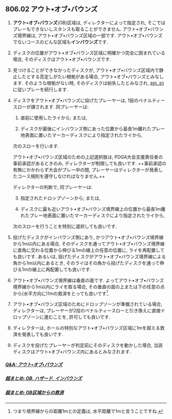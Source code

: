 ## 806.02 アウト•オブ•バウンズ

1. **アウト•オブ•バウンズ**(OB)区域は,
ディレクターによって指定され,
そこではプレーもできないしスタンスも取ることができません.
アウト•オブ•バウンズ境界線は,
アウト•オブ•バウンズ区域の一部です.
アウト•オブ•バウンズでないコースのどんな区域も**インバウンズ**です.

1. ディスクの位置がアウト•オブ•バウンズ区域に明確かつ完全に囲まれている場合,
そのディスクはアウト•オブ•バウンズです.

1. 見つけることができなかったディスクが,
アウト•オブ•バウンズ区域内で静止したとする否定しがたい根拠がある場合,
アウト•オブ•バウンズとみなします.
そのような根拠がない時,
そのディスクは紛失したとみなされ,
[`805.03`](80503)に従いプレーを続行します.

1. ディスクをアウト•オブ•バウンズに投げたプレーヤーは,
1投のペナルティースローが課されます.
同プレーヤーは:

    1. 直前に使用したライから; または,

    1. ディスクが最後にインバウンズ側にあった位置から最長1m離れたプレー地表面に置いたマーカーディスクにより指定されたライから,

    次のスローを行います.

    アウト•オブ•バウンズ区域のための上記選択肢は,
    PDGA大会支援責任者の事前承認があるときのみ,
    ディレクターが制限しても良いです.
    ++事前承認の有無にかかわらず大会がプレー中の間,
    プレーヤーはディレクターが発表したコース規則を遵守しなければなりません.++

    ディレクターの判断で,
    同プレーヤーは:

    3. 指定されたドロップゾーンから; または,

    1. ディスクに最も近いアウト•オブ•バウンズ境界線上の位置から最長1m離れたプレー地表面に置いたマーカーディスクにより指定されたライから,

    次のスローを行うことを特別に選択しても良いです.

5. 投げたディスクがインバウンズ側にあり,
かつアウト•オブ•バウンズ境界線から1m以内にある場合,
そのディスクを通ってアウト•オブ•バウンズ境界線に直角に交わる位置から伸びる1mの線上の任意の位置に,
ライを再配置しても良いです.
あるいは,
投げたディスクがアウト•オブ•バウンズ境界線による角から1m以内にあるとき,
そのライはその角から投げたディスクを通って伸びる1mの線上に再配置しても良いです.

1. アウト•オブ•バウンズ境界線は垂直の面です.
よってアウト•オブ•バウンズ境界線から1m以内にライを取る場合,
その垂直の面の上または下の任意の点から(水平方向に)1mの救済をとっても良いです[^80602.3].

1. アウト•オブ•バウンズ区域のためにドロップゾーンが準備されている場合,
ディレクターは,
プレーヤーが2投のペナルティースローと引き換えに直接ドロップゾーンに進むことを, 許可しても良いです.

1. ディレクターは,
ホールの特別なアウト•オブ•バウンズ区域に1mを超える救済を発表しても良いです.

1. ディスクを投げたプレーヤーが判定前にそのディスクを動かした場合,
当該ディスクはアウト•オブ•バウンズ内にあるとみなされます.

##### [Q&A: アウト•オブ•バウンズ](qa-ob)
##### [超まとめ: OB, ハザード, インバウンズ](obhazardinbounds)
##### [超まとめ: OB区域からの救済](relief-from-ob)

[^80602.3]: つまり境界線からの距離1mとの定義は,
水平距離で1mと言うことですね.
